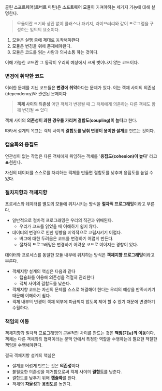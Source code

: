 클린 소프트웨어(로버트 마틴)은 소프트웨어 모듈이 가져야하는 세가지 기능에 대해 설명한다.

> 모듈이란 크기와 상관 없이 클래스나 패키지, 라이브러리와 같이 프로그램을 구성하는 임의의 요소이다.

1. 모듈은 실행 중에 제대로 동작해야한다
2. 모듈은 변경을 위해 존재해야한다.
3. 모듈은 코드를 읽는 사람과 의사소통 하는 것이다.

이해 가능한 코드란 그 동작이 우리의 예상에서 크게 벗어나지 않는 코드이다.

### 변경에 취약한 코드
이러한 문제를 지닌 코드들은 **변경에 취약**하다는 문제가 있다. 이는 객체 사이의 의존성(dependency)와 관련된 문제이다

> **객체 사이의 의존성**
> 어떤 객체가 변경될 때 그 객체에게 의존하는 다른 객체도 함께 변경될 수 있다

객체 사이의 **의존성이 과한 경우를 가리켜 결합도(coupling)이 높다**고 한다.

따라서 설계의 목표는 객체 사이의 **결합도를 낮춰 변경이 용이한 설계**를 만드는 것이다.

### 캡슐화와 응집도

연관성이 없는 작업은 다른 객체에게 위임하는 객체를 '**응집도(cohesion)이 높다**' 라고 표현한다.

자신의 데이터를 스스로를 처리하는 객체를 만들면 결합도를 낮추며 응집도를 높일 수 있다.

### 절차지향과 객체지향

프로세스와 데이터를 별도의 모듈에 위치시키는 방식을 **절차적 프로그래밍**이라고 부른다.

- 일반적으로 절차적 프로그래밍은 우리의 직관과 위배된다. 
	- 우리가 코드를 읽었을 때 이해하기 쉽지 않다.
- 데이터의 변경으로 인한 영향을 지역적으로 고립시키기 어렵다.
	- 버그에 대한 두려움은 코드를 변경하기 어렵게 만든다.
	- 절차적 프로그래밍은 변경하기 어려운 코드로 이어지는 경향이 있다.

데이터와 프로세스를 동일한 모듈 내부에 위치하는 방식은 **객체지향 프로그래밍**이라고 부른다.

- 객체지향 설계의 핵심은 다음과 같다
	- 캡슐화를 이용해 의존성을 적절히 관리한다
	- 객체 사이의 결합도를 낮춘다.
- 객체지향 코드는 자신의 문제를 스스로 해결해야 한다는 우리의 예상을 만족시키기 때문에 이해하기 쉽다.
- 객체 내부의 변경이 객체 외부에 파급되지 않도록 제어 할 수 있기 때문에 변경하기 수월하다.

### 책임의 이동

객체지향과 절차적 프로그래밍의 근본적인 차이를 만드는 것은 **책임(기능)의 이동**이다. 
객체는 다른 객체와의 협력이라는 문맥 안에서 특정한 역할을 수행하는데 필요한 적절한 책임을 수행해야한다.

결국 객체지향 설계의 핵심은
- 설계를 어렵게 만드는 것은 **의존성**이다
- 불필요한 의존성을 제거함으로써 객체 사이의 **결합도**를 낮춘다.
- 결합도를 낮추기 위해 **캡슐화**를 한다.
- 객체의 **자율성**과 **응집도**를 높인다.

